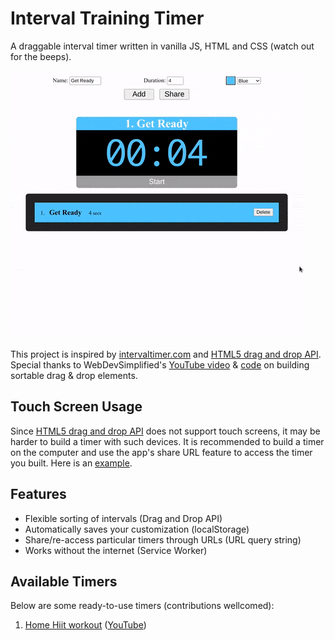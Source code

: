 # Interval Training Timer

A draggable interval timer written in vanilla JS, HTML and CSS (watch out for the beeps). 

![Demo](./demo/demo.gif)

This project is inspired by [intervaltimer.com](https://www.intervaltimer.com/create/) and [HTML5 drag and drop API](https://developer.mozilla.org/en-US/docs/Web/API/HTML_Drag_and_Drop_API).
Special thanks to WebDevSimplified's [YouTube video](https://www.youtube.com/watch?v=jfYWwQrtzzY) & [code](https://github.com/WebDevSimplified/Drag-And-Drop) on building sortable drag & drop elements.


## Touch Screen Usage

Since [HTML5 drag and drop API](https://developer.mozilla.org/en-US/docs/Web/API/HTML_Drag_and_Drop_API) does not support touch screens, it may be harder to build a timer with such devices. It is recommended to build a timer on the computer and use the app's share URL feature to access the timer you built. Here is an [example][shareURL].


## Features

- Flexible sorting of intervals (Drag and Drop API)
- Automatically saves your customization (localStorage)
- Share/re-access particular timers through URLs (URL query string)
- Works without the internet (Service Worker)



## Available Timers

Below are some ready-to-use timers (contributions wellcomed):

1. [Home Hiit workout][hiit-timer1] ([YouTube][hiit-src1])



[hiit-src1]: https://www.youtube.com/watch?v=iqBAR0rfjiI
[hiit-timer1]: https://timer.yongfu.name/?data=_LSB__LB_%22name%22_CL_%22Get%20Ready%22_CM_%22time%22_CL_%225%22_CM_%22color%22_CL_%22_PD_38cdff%22_RB__CM__LB_%22name%22_CL_%22Burpees%22_CM_%22time%22_CL_%2245%22_CM_%22color%22_CL_%22_PD_ff0000%22_RB__CM__LB_%22name%22_CL_%22Rest%22_CM_%22time%22_CL_%2215%22_CM_%22color%22_CL_%22_PD_38cdff%22_RB__CM__LB_%22name%22_CL_%22Jumping%20Jacks%22_CM_%22time%22_CL_%2245%22_CM_%22color%22_CL_%22_PD_FF00FF%22_RB__CM__LB_%22name%22_CL_%22Rest%22_CM_%22time%22_CL_%2215%22_CM_%22color%22_CL_%22_PD_38cdff%22_RB__CM__LB_%22name%22_CL_%22Russian%20Twists%22_CM_%22time%22_CL_%2245%22_CM_%22color%22_CL_%22_PD_F76B00%22_RB__CM__LB_%22name%22_CL_%22Rest%22_CM_%22time%22_CL_%2215%22_CM_%22color%22_CL_%22_PD_38cdff%22_RB__CM__LB_%22name%22_CL_%22In%20_AND_%20Outs%22_CM_%22time%22_CL_%2245%22_CM_%22color%22_CL_%22_PD_00d423%22_RB__CM__LB_%22name%22_CL_%22Rest%22_CM_%22time%22_CL_%2215%22_CM_%22color%22_CL_%22_PD_38cdff%22_RB__CM__LB_%22name%22_CL_%22Leg%20Flutters%22_CM_%22time%22_CL_%2245%22_CM_%22color%22_CL_%22_PD_DBA400%22_RB__CM__LB_%22name%22_CL_%22Rest%22_CM_%22time%22_CL_%2215%22_CM_%22color%22_CL_%22_PD_38cdff%22_RB__CM__LB_%22name%22_CL_%22Plank%20knee%20to%20elbows%22_CM_%22time%22_CL_%2245%22_CM_%22color%22_CL_%22_PD_ff0000%22_RB__RSB_


[shareURL]: https://timer.yongfu.name/?data=_LSB__LB_%22name%22_CL_%22Get%20Ready%22_CM_%22time%22_CL_%225%22_CM_%22color%22_CL_%22_PD_38cdff%22_RB__CM__LB_%22name%22_CL_%22Sit%20up%22_CM_%22time%22_CL_%2245%22_CM_%22color%22_CL_%22_PD_ff0000%22_RB__CM__LB_%22name%22_CL_%22Rest%22_CM_%22time%22_CL_%2215%22_CM_%22color%22_CL_%22_PD_00d423%22_RB__CM__LB_%22name%22_CL_%22Push%20up%22_CM_%22time%22_CL_%2245%22_CM_%22color%22_CL_%22_PD_F76B00%22_RB__CM__LB_%22name%22_CL_%22Rest%22_CM_%22time%22_CL_%2215%22_CM_%22color%22_CL_%22_PD_00d423%22_RB__CM__LB_%22name%22_CL_%22Sit%20up%22_CM_%22time%22_CL_%2245%22_CM_%22color%22_CL_%22_PD_ff0000%22_RB__CM__LB_%22name%22_CL_%22Rest%22_CM_%22time%22_CL_%2215%22_CM_%22color%22_CL_%22_PD_00d423%22_RB__CM__LB_%22name%22_CL_%22Push%20up%22_CM_%22time%22_CL_%2245%22_CM_%22color%22_CL_%22_PD_F76B00%22_RB__CM__LB_%22name%22_CL_%22Rest%22_CM_%22time%22_CL_%2215%22_CM_%22color%22_CL_%22_PD_00d423%22_RB__CM__LB_%22name%22_CL_%22Sit%20up%22_CM_%22time%22_CL_%2245%22_CM_%22color%22_CL_%22_PD_ff0000%22_RB__RSB_
